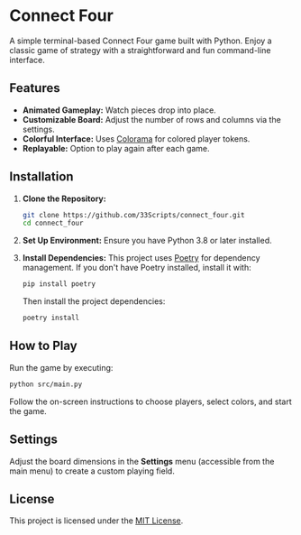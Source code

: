 # Connect Four

A simple terminal-based Connect Four game built with Python. Enjoy a classic game of strategy with a straightforward and fun command-line interface.

## Features

- **Animated Gameplay:** Watch pieces drop into place.
- **Customizable Board:** Adjust the number of rows and columns via the settings.
- **Colorful Interface:** Uses [Colorama](https://pypi.org/project/colorama/) for colored player tokens.
- **Replayable:** Option to play again after each game.

## Installation

1. **Clone the Repository:**
   ```bash
   git clone https://github.com/33Scripts/connect_four.git
   cd connect_four
   ```

2. **Set Up Environment:**
   Ensure you have Python 3.8 or later installed.

3. **Install Dependencies:**
   This project uses [Poetry](https://python-poetry.org/) for dependency management. If you don't have Poetry installed, install it with:
   ```bash
   pip install poetry
   ```
   Then install the project dependencies:
   ```bash
   poetry install
   ```

## How to Play

Run the game by executing:
```bash
python src/main.py
```
Follow the on-screen instructions to choose players, select colors, and start the game.

## Settings

Adjust the board dimensions in the **Settings** menu (accessible from the main menu) to create a custom playing field.

## License

This project is licensed under the [MIT License](LICENSE).
